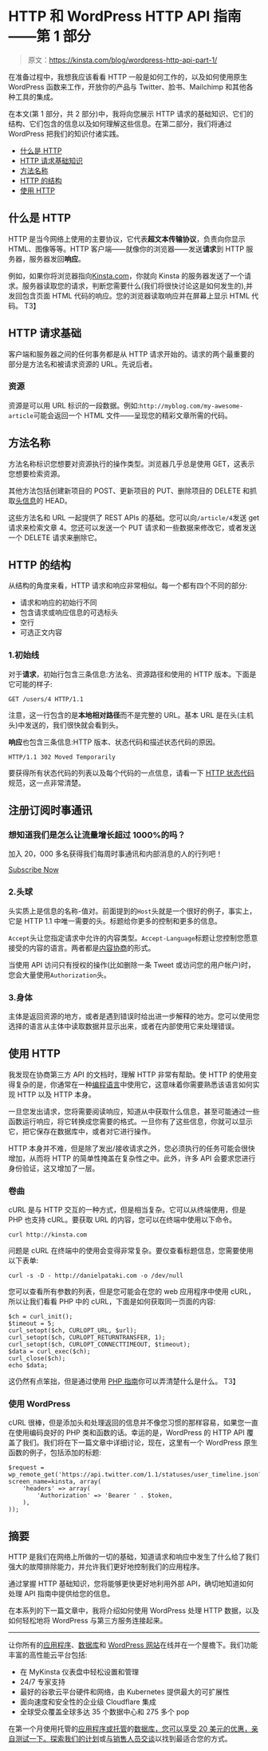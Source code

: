 # HTTP 和 WordPress HTTP API 指南——第 1 部分

> 原文：<https://kinsta.com/blog/wordpress-http-api-part-1/>

在准备过程中，我想我应该看看 HTTP 一般是如何工作的，以及如何使用原生 WordPress 函数来工作，开放你的产品与 Twitter、脸书、Mailchimp 和其他各种工具的集成。

在本文(第 1 部分，共 2 部分)中，我将向您展示 HTTP 请求的基础知识、它们的结构、它们包含的信息以及如何理解这些信息。在第二部分，我们将通过 WordPress 把我们的知识付诸实践。

*   [什么是 HTTP](#what-is-http)
*   [HTTP 请求基础知识](#http-request-basics)
*   [方法名称](#method-names)
*   [HTTP 的结构](#structure-of-http)
*   [使用 HTTP](#using-http)

## 什么是 HTTP

HTTP 是当今网络上使用的主要协议，它代表**超文本传输协议**，负责向你显示 HTML、图像等等。HTTP 客户端——就像你的浏览器——发送**请求**到 HTTP 服务器，服务器发回**响应**。

例如，如果你将浏览器指向[Kinsta.com](https://kinsta.com)，你就向 Kinsta 的服务器发送了一个请求。服务器读取您的请求，判断您需要什么(我们将很快讨论这是如何发生的),并发回包含页面 HTML 代码的响应。您的浏览器读取响应并在屏幕上显示 HTML 代码。
T3】

## HTTP 请求基础

客户端和服务器之间的任何事务都是从 HTTP 请求开始的。请求的两个最重要的部分是方法名和被请求资源的 URL。先说后者。

### 资源

资源是可以用 URL 标识的一段数据。例如:`http://myblog.com/my-awesome-article`可能会返回一个 HTML 文件——呈现您的精彩文章所需的代码。

## 方法名称

方法名称标识您想要对资源执行的操作类型。浏览器几乎总是使用 GET，这表示您想要检索资源。

其他方法包括创建新项目的 POST、更新项目的 PUT、删除项目的 DELETE 和抓取[头信息](https://kinsta.com/blog/cannot-modify-header-information-headers-already-sent-by/)的 HEAD。

这些方法名和 URL 一起提供了 REST APIs 的基础。您可以向`/article/4`发送 get 请求来检索文章 4。您还可以发送一个 PUT 请求和一些数据来修改它，或者发送一个 DELETE 请求来删除它。


## HTTP 的结构

从结构的角度来看，HTTP 请求和响应非常相似。每一个都有四个不同的部分:

*   请求和响应的初始行不同
*   包含请求或响应信息的可选标头
*   空行
*   可选正文内容

### 1.初始线

对于**请求**，初始行包含三条信息:方法名、资源路径和使用的 HTTP 版本。下面是它可能的样子:

```
GET /users/4 HTTP/1.1
```

注意，这一行包含的是**本地相对路径**而不是完整的 URL。基本 URL 是在头(主机头)中发送的，我们很快就会看到头。

**响应**也包含三条信息:HTTP 版本、状态代码和描述状态代码的原因。

```
HTTP/1.1 302 Moved Temporarily
```

要获得所有状态代码的列表以及每个代码的一点信息，请看一下 [HTTP 状态代码](https://kinsta.com/blog/http-status-codes/)规范，这一点非常清楚。

## 注册订阅时事通讯



### 想知道我们是怎么让流量增长超过 1000%的吗？

加入 20，000 多名获得我们每周时事通讯和内部消息的人的行列吧！

[Subscribe Now](#newsletter)

### 2.头球

头实质上是信息的名称-值对。前面提到的`Host`头就是一个很好的例子，事实上，它是 HTTP 1.1 中唯一需要的头。标题给你更多的控制和更多的信息。

`Accept`头让您指定请求中允许的内容类型。`Accept-Language`标题让您控制您愿意接受的内容的语言。两者都是[内容协商](https://en.wikipedia.org/wiki/Content_negotiation)的形式。

当使用 API 访问只有授权的操作(比如删除一条 Tweet 或访问您的用户帐户)时，您会大量使用`Authorization`头。

### 3.身体

主体是返回资源的地方，或者是遇到错误时给出进一步解释的地方。您可以使用您选择的语言从主体中读取数据并显示出来，或者在内部使用它来处理错误。

## 使用 HTTP

我发现在协商第三方 API 的文档时，理解 HTTP 非常有帮助。使 HTTP 的使用变得复杂的是，你通常在一种[编程语言](https://kinsta.com/blog/scripting-languages/)中使用它，这意味着你需要熟悉该语言如何实现 HTTP 以及 HTTP 本身。

一旦您发出请求，您将需要阅读响应，知道从中获取什么信息，甚至可能通过一些函数运行响应，将它转换成您需要的格式。一旦你有了这些信息，你就可以显示它，把它保存在数据库中，或者对它进行操作。

HTTP 本身并不难，但是除了发出/接收请求之外，您必须执行的任务可能会很快增加，从而将 HTTP 的简单性掩盖在复杂性之中。此外，许多 API 会要求您进行身份验证，这又增加了一层。

### 卷曲

cURL 是与 HTTP 交互的一种方式，但是相当复杂。它可以从终端使用，但是 PHP 也支持 cURL。要获取 URL 的内容，您可以在终端中使用以下命令。

```
curl http://kinsta.com
```

问题是 cURL 在终端中的使用会变得非常复杂。要仅查看标题信息，您需要使用以下表单:

```
curl -s -D - http://danielpataki.com -o /dev/null
```

您可以查看所有参数的列表，但是您可能会在您的 web 应用程序中使用 cURL，所以让我们看看 PHP 中的 cURL，下面是如何获取同一页面的内容:

```
$ch = curl_init();
$timeout = 5;
curl_setopt($ch, CURLOPT_URL, $url);
curl_setopt($ch, CURLOPT_RETURNTRANSFER, 1);
curl_setopt($ch, CURLOPT_CONNECTTIMEOUT, $timeout);
$data = curl_exec($ch);
curl_close($ch);
echo $data;
```

这仍然有点笨拙，但是通过使用 [PHP 指南](http://php.net/manual/en/book.curl.php)你可以弄清楚什么是什么。
T3】

### 使用 WordPress

cURL 很棒，但是添加头和处理返回的信息并不像您习惯的那样容易，如果您一直在使用编码良好的 PHP 类和函数的话。幸运的是，WordPress 的 HTTP API 覆盖了我们。我们将在下一篇文章中详细讨论，现在，这里有一个 WordPress 原生函数的例子，包括添加的标题:

```
$request = wp_remote_get('https://api.twitter.com/1.1/statuses/user_timeline.json?screen_name=kinsta, array(
    'headers' => array(
        'Authorization' => 'Bearer ' . $token,
    ),
));
```

## 摘要

HTTP 是我们在网络上所做的一切的基础，知道请求和响应中发生了什么给了我们强大的故障排除能力，并允许我们更好地控制我们的应用程序。

通过掌握 HTTP 基础知识，您将能够更快更好地利用外部 API，确切地知道如何处理 API 指南中提供给您的信息。

在本系列的下一篇文章中，我将介绍如何使用 WordPress 处理 HTTP 数据，以及如何轻松地将 WordPress 与第三方服务连接起来。

* * *

让你所有的[应用程序](https://kinsta.com/application-hosting/)、[数据库](https://kinsta.com/database-hosting/)和 [WordPress 网站](https://kinsta.com/wordpress-hosting/)在线并在一个屋檐下。我们功能丰富的高性能云平台包括:

*   在 MyKinsta 仪表盘中轻松设置和管理
*   24/7 专家支持
*   最好的谷歌云平台硬件和网络，由 Kubernetes 提供最大的可扩展性
*   面向速度和安全性的企业级 Cloudflare 集成
*   全球受众覆盖全球多达 35 个数据中心和 275 多个 pop

在第一个月使用托管的[应用程序或托管](https://kinsta.com/application-hosting/)的[数据库，您可以享受 20 美元的优惠，亲自测试一下。探索我们的](https://kinsta.com/database-hosting/)[计划](https://kinsta.com/plans/)或[与销售人员交谈](https://kinsta.com/contact-us/)以找到最适合您的方式。